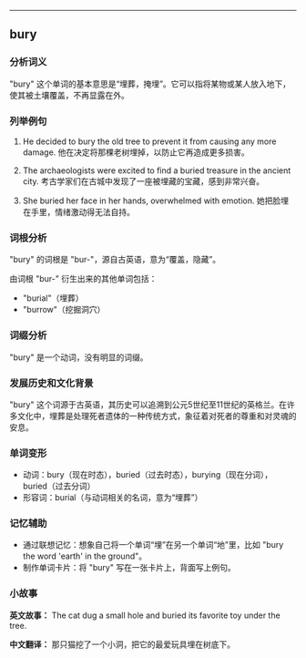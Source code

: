 
---------------
## bury
### 分析词义
"bury" 这个单词的基本意思是“埋葬，掩埋”。它可以指将某物或某人放入地下，使其被土壤覆盖，不再显露在外。

### 列举例句
1. He decided to bury the old tree to prevent it from causing any more damage.
   他在决定将那棵老树埋掉，以防止它再造成更多损害。

2. The archaeologists were excited to find a buried treasure in the ancient city.
   考古学家们在古城中发现了一座被埋藏的宝藏，感到非常兴奋。

3. She buried her face in her hands, overwhelmed with emotion.
   她把脸埋在手里，情绪激动得无法自持。

### 词根分析
"bury" 的词根是 "bur-"，源自古英语，意为“覆盖，隐藏”。

由词根 "bur-" 衍生出来的其他单词包括：
- "burial"（埋葬）
- "burrow"（挖掘洞穴）

### 词缀分析
"bury" 是一个动词，没有明显的词缀。

### 发展历史和文化背景
"bury" 这个词源于古英语，其历史可以追溯到公元5世纪至11世纪的英格兰。在许多文化中，埋葬是处理死者遗体的一种传统方式，象征着对死者的尊重和对灵魂的安息。

### 单词变形
- 动词：bury（现在时态），buried（过去时态），burying（现在分词），buried（过去分词）
- 形容词：burial（与动词相关的名词，意为“埋葬”）

### 记忆辅助
- 通过联想记忆：想象自己将一个单词“埋”在另一个单词“地”里，比如 "bury the word 'earth' in the ground"。
- 制作单词卡片：将 "bury" 写在一张卡片上，背面写上例句。

### 小故事
**英文故事：**
The cat dug a small hole and buried its favorite toy under the tree.

**中文翻译：**
那只猫挖了一个小洞，把它的最爱玩具埋在树底下。

